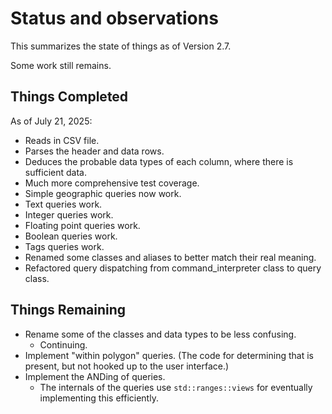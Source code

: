 # Status and observations

This summarizes the state of things as of Version 2.7.

Some work still remains.

## Things Completed

As of July 21, 2025:

* Reads in CSV file.
* Parses the header and data rows.
* Deduces the probable data types of each column, where there is sufficient data.
* Much more comprehensive test coverage.
* Simple geographic queries now work.
* Text queries work.
* Integer queries work.
* Floating point queries work.
* Boolean queries work.
* Tags queries work.
* Renamed some classes and aliases to better match their real meaning.
* Refactored query dispatching from command_interpreter class to query class.

## Things Remaining

* Rename some of the classes and data types to be less confusing.
  * Continuing.
* Implement "within polygon" queries. (The code for determining that is
  present, but not hooked up to the user interface.)
* Implement the ANDing of queries.
  * The internals of the queries use `std::ranges::views` for eventually
    implementing this efficiently.
